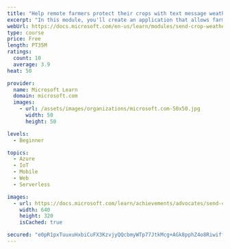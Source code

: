 ```yaml
---
title: "Help remote farmers protect their crops with text message weather alerts using Azure Functions"
excerpt: "In this module, you'll create an application that allows farmers to use text messaging to set up temperature alerts. These alerts can help farmers know when to plant, when to water, or when to protect their crops."
webUrl: https://docs.microsoft.com/en-us/learn/modules/send-crop-weather-alerts/
type: course
price: Free
length: PT35M
ratings:
  count: 10
  average: 3.9
heat: 50

provider:
  name: Microsoft Learn
  domain: microsoft.com
  images:
    - url: /assets/images/organizations/microsoft.com-50x50.jpg
      width: 50
      height: 50

levels:
  - Beginner

topics:
  - Azure
  - IoT
  - Mobile
  - Web
  - Serverless

images:
  - url: https://docs.microsoft.com/learn/achievements/advocates/send-crop-weather-alerts-social.png
    width: 640
    height: 320
    isCached: true

secured: "e0pR1pxTuuxuHxbiCuFX3KzvjyQQcbmyWTp77JtkMcg+AGk8pphZ4o8RiwifffxcKrqO304OZGv4GjrfwiGjLenHduC0a5TZ0GxlwSl6XTkuyNwhFrx/oY/K6RZFgVe9hCsYsiyRqJGCfkjqE2IArwX+T8e16uCS4a/K6a+IgCJH1RiMWmv0L9HXr71PMfPhwY/Btmr8psl549nYWwjWTrYHfxPbSywCEri9ur19IsbeQ303GVw2kp2g+LhBjG1x2uMKE2iBMWjcWojMDNrpuPt7ytIBICGVkNbuA4uJPid/YVNYWuWYoVA3W1eZ+O67NuXOk6FsV8GQ47QRzLeiQ1Z+wCN5EFGUS5nRoyiK9Nqm8oPXUWNSvJoxhRoyrq2Rz8L7IdKjfIFabR7b/N9YdLmI8KwXtcMA/wYpGiBr0Zs=;2ZH50byhzieg0ZWLyRcGpw=="
---
```


